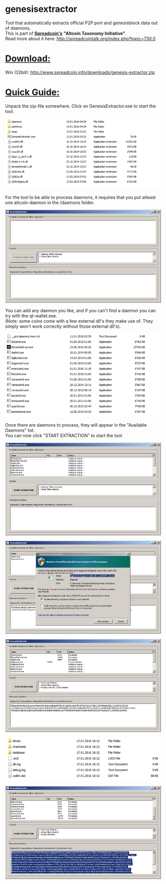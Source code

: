 # genesisextractor
Tool that automatically extracts official P2P port and genesisblock data out of daemons.<br>
This is part of <a href="http://www.spreadcoin.info" target="_blank"><b>Spreadcoin's</b></a> <b>"Altcoin Taxonomy Initiative"</b>.<br>
Read more about it here: <a href="http://spreadcointalk.org/index.php?topic=730.0" target="_blank">http://spreadcointalk.org/index.php?topic=730.0</a>

<h1><u><b>Download:</b></u></h1>

Win (32bit): http://www.spreadcoin.info/downloads/genesis-extractor.zip

<h1><u><b>Quick Guide:</b></u></h1>

Unpack the zip-file somewhere. Click on GenesisExtractor.exe to start the tool.

![Alt text](docs/pics/screenshot0.jpg "Genesis Extractor Screen 0 - Overview")

For the tool to be able to process daemons, it requires that you put atleast one altcoin-daemon in the /daemons folder.

![Alt text](docs/pics/screenshot1.jpg "Genesis Extractor Screen 0 - Overview")

You can add any daemon you like, and if you can't find a daemon you can try with the qt-wallet.exe.<br>
(Note: some coins come with a few external dll's they make use of. They simply won't work correctly without those external dll's).

![Alt text](docs/pics/screenshot2.jpg "Genesis Extractor Screen 0 - Overview")

Once there are daemons to process, they will appear in the "Available Daemons" list. <br>
You can now click "START EXTRACTION" to start the tool.

![Alt text](docs/pics/screenshot3.jpg "Genesis Extractor Screen 0 - Overview")

![Alt text](docs/pics/screenshot3b.jpg "Genesis Extractor Screen 0 - Overview")

![Alt text](docs/pics/screenshot4.jpg "Genesis Extractor Screen 0 - Overview")

![Alt text](docs/pics/screenshot5.jpg "Genesis Extractor Screen 0 - Overview")

![Alt text](docs/pics/screenshot6.jpg "Genesis Extractor Screen 0 - Overview")
